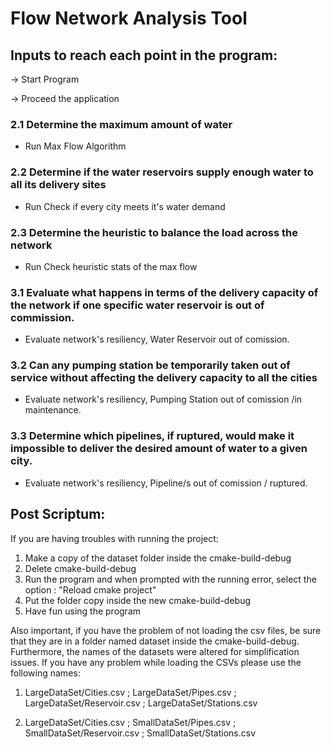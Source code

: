 # Flow Network Analysis Tool

## Inputs to reach each point in the program:

-> Start Program

-> Proceed the application

### 2.1 Determine the maximum amount of water

- Run Max Flow Algorithm

### 2.2 Determine if the water reservoirs supply enough water to all its delivery sites

- Run Check if every city meets it's water demand

### 2.3 Determine the heuristic to balance the load across the network

- Run Check heuristic stats of the max flow

### 3.1 Evaluate what happens in terms of the delivery capacity of the network if one specific water reservoir is out of commission.
- Evaluate network's resiliency, Water Reservoir out of comission.

### 3.2 Can any pumping station be temporarily taken out of service without affecting the delivery capacity to all the cities
- Evaluate network's resiliency, Pumping Station out of comission /in maintenance.

### 3.3 Determine which pipelines, if ruptured, would make it impossible to deliver the desired amount of water to a given city.
- Evaluate network's resiliency, Pipeline/s out of comission / ruptured.

## Post Scriptum:
If you are having troubles with running the project:
1. Make a copy of the dataset folder inside the cmake-build-debug
2. Delete cmake-build-debug
3. Run the program and when prompted with the running error, select the option : "Reload cmake project"
4. Put the folder copy inside the new cmake-build-debug
5. Have fun using the program

Also important, if you have the problem of not loading the csv files, be sure that they are in a folder named dataset inside the cmake-build-debug. Furthermore, the names of the datasets were altered
for simplification issues. If you have any problem while loading the CSVs please use the following names:
1. LargeDataSet/Cities.csv
   ; LargeDataSet/Pipes.csv
   ; LargeDataSet/Reservoir.csv
   ; LargeDataSet/Stations.csv

2. LargeDataSet/Cities.csv
   ; SmallDataSet/Pipes.csv
   ; SmallDataSet/Reservoir.csv
   ; SmallDataSet/Stations.csv
